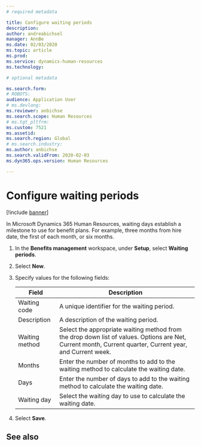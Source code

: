 ```yaml
---
# required metadata

title: Configure waiting periods
description: 
author: andreabichsel
manager: AnnBe
ms.date: 02/03/2020
ms.topic: article
ms.prod: 
ms.service: dynamics-human-resources
ms.technology: 

# optional metadata

ms.search.form: 
# ROBOTS: 
audience: Application User
# ms.devlang: 
ms.reviewer: anbichse
ms.search.scope: Human Resources
# ms.tgt_pltfrm: 
ms.custom: 7521
ms.assetid: 
ms.search.region: Global
# ms.search.industry: 
ms.author: anbichse
ms.search.validFrom: 2020-02-03
ms.dyn365.ops.version: Human Resources

---
```


# Configure waiting periods

[!include [banner](includes/preview-feature.md)]

In Microsoft Dynamics 365 Human Resources, waiting days establish a milestone to use for benefit plans. For example, three months from hire date, the first of each month, or six months.   

1. In the **Benefits management** workspace, under **Setup**, select **Waiting periods**.

2. Select **New**.

3. Specify values for the following fields:

   | Field | Description |
   | --- | --- |
   | Waiting code | A unique identifier for the waiting period. |
   | Description | A description of the waiting period. |
   | Waiting method | Select the appropriate waiting method from the drop down list of values. Options are Net, Current month, Current quarter, Current year, and Current week. |
   | Months | Enter the number of months to add to the waiting method to calculate the waiting date. |
   | Days | Enter the number of days to add to the waiting method to calculate the waiting date. |
   | Waiting day | Select the waiting day to use to calculate the waiting date. |

4. Select **Save**.

## See also